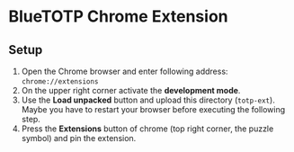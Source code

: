 # BlueTOTP Chrome Extension

## Setup
1. Open the Chrome browser and enter following address: `chrome://extensions`
2. On the upper right corner activate the **development mode**.
3. Use the **Load unpacked** button and upload this directory (`totp-ext`). Maybe you have to restart your browser before executing the following step.
4. Press the **Extensions** button of chrome (top right corner, the puzzle symbol) and pin the extension.
